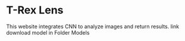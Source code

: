 # T-Rex Lens
 This website integrates CNN to analyze images and return results.
link download model in Folder Models
